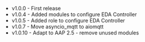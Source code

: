 - v1.0.0 - First release
- v1.0.4 - Added modules to configure EDA Controller
- v1.0.5 - Added role to configure EDA Controller
- v1.0.7 - Move asyncio_mqtt to aiomqtt
- v1.0.10 - Adapt to AAP 2.5 - remove unused modules
